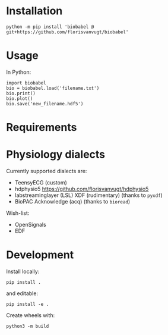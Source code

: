 


# Installation

```
python -m pip install 'biobabel @ git+https://github.com/florisvanvugt/biobabel'
```

# Usage

In Python:

```
import biobabel
bio = biobabel.load('filename.txt')
bio.print()
bio.plot()
bio.save('new_filename.hdf5')
```




# Requirements


# Physiology dialects

Currently supported dialects are:
* TeensyECG (custom)
* hdphysio5 https://github.com/florisvanvugt/hdphysio5
* labstreaminglayer (LSL) XDF (rudimentary) (thanks to `pyxdf`)
* BioPAC Acknowledge (acq) (thanks to `bioread`)

Wish-list:
* OpenSignals
* EDF


# Development

Install locally:

```
pip install .
```

and editable:

```
pip install -e .
```



Create wheels with:

```
python3 -m build
```


